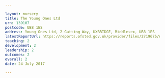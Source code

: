 ```yaml
---

layout: nursery
title: The Young Ones Ltd
urn: 139107
postcode: UB8 1ES
address: Young Ones Ltd, 2 Gatting Way, UXBRIDGE, Middlesex, UB8 1ES
latestReportUrl: https://reports.ofsted.gov.uk/provider/files/2719675/urn/139107.pdf
teaching: 2
development: 2
leadership: 2
outcomes: 2
overall: 2
date: 24 July 2017

---
```

